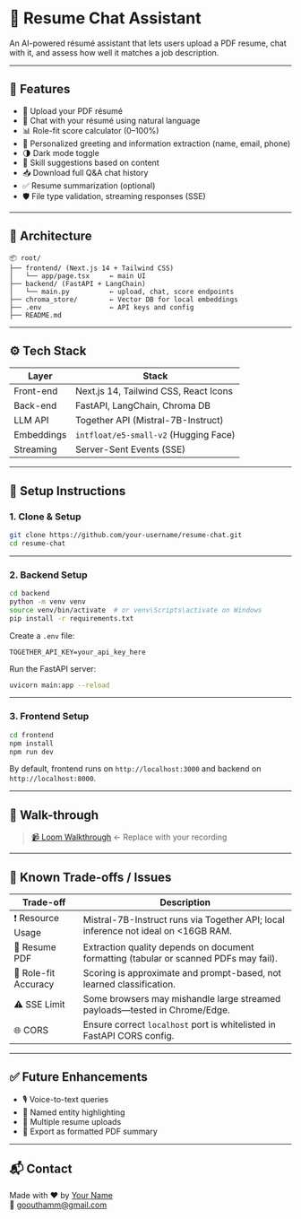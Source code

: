 # 📄 Resume Chat Assistant

An AI-powered résumé assistant that lets users upload a PDF resume, chat with it, and assess how well it matches a job description.


---

## 🚀 Features

- 📄 Upload your PDF résumé
- 💬 Chat with your résumé using natural language
- 📊 Role-fit score calculator (0–100%)
- 🎯 Personalized greeting and information extraction (name, email, phone)
- 🌗 Dark mode toggle
- 🧠 Skill suggestions based on content
- 📥 Download full Q&A chat history
- ✅ Resume summarization (optional)
- 🛡️ File type validation, streaming responses (SSE)

---

## 🧱 Architecture

```
📦 root/
├── frontend/ (Next.js 14 + Tailwind CSS)
│   └── app/page.tsx     ← main UI
├── backend/ (FastAPI + LangChain)
│   └── main.py          ← upload, chat, score endpoints
├── chroma_store/        ← Vector DB for local embeddings
├── .env                 ← API keys and config
├── README.md
```

---

## ⚙️ Tech Stack

| Layer         | Stack                                 |
|--------------|----------------------------------------|
| Front-end     | Next.js 14, Tailwind CSS, React Icons |
| Back-end      | FastAPI, LangChain, Chroma DB         |
| LLM API       | Together API (Mistral-7B-Instruct)     |
| Embeddings    | `intfloat/e5-small-v2` (Hugging Face) |
| Streaming     | Server-Sent Events (SSE)              |

---

## 🧪 Setup Instructions

### 1. Clone & Setup

```bash
git clone https://github.com/your-username/resume-chat.git
cd resume-chat
```

---

### 2. Backend Setup

```bash
cd backend
python -m venv venv
source venv/bin/activate  # or venv\Scripts\activate on Windows
pip install -r requirements.txt
```

Create a `.env` file:

```
TOGETHER_API_KEY=your_api_key_here
```

Run the FastAPI server:

```bash
uvicorn main:app --reload
```

---

### 3. Frontend Setup

```bash
cd frontend
npm install
npm run dev
```

By default, frontend runs on `http://localhost:3000` and backend on `http://localhost:8000`.

---

## 🎥 Walk-through

> [📹 Loom Walkthrough](https://www.loom.com/share/12d2e4dcf95e4e86a06050480ffee112?sid=15005e6e-bad6-40b6-b97e-913c44aa73aa) ← Replace with your recording

---

## 🔎 Known Trade-offs / Issues

| Trade-off | Description |
|----------|-------------|
| ❗ Resource Usage | Mistral-7B-Instruct runs via Together API; local inference not ideal on <16GB RAM. |
| 📄 Resume PDF | Extraction quality depends on document formatting (tabular or scanned PDFs may fail). |
| 🎯 Role-fit Accuracy | Scoring is approximate and prompt-based, not learned classification. |
| ⚠️ SSE Limit | Some browsers may mishandle large streamed payloads—tested in Chrome/Edge. |
| 🌐 CORS | Ensure correct `localhost` port is whitelisted in FastAPI CORS config. |

---

## ✅ Future Enhancements

- 🎙️ Voice-to-text queries
- 📍 Named entity highlighting
- 📂 Multiple resume uploads
- 🧾 Export as formatted PDF summary

---

## 📬 Contact

Made with ❤️ by [Your Name](https://github.com/Gouthammathi)  
📧 goouthamm@gmail.com
